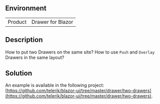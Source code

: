 
## Environment

<table>
<tbody>
<tr>
<td>Product</td>
<td>Drawer for Blazor</td>
</tr>
</tbody>
</table>

## Description

How to put two Drawers on the same site? How to use `Push` and `Overlay` Drawers in the same layout?

## Solution

An example is available in the following project: [https://github.com/telerik/blazor-ui/tree/master/drawer/two-drawers](https://github.com/telerik/blazor-ui/tree/master/drawer/two-drawers).